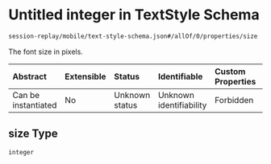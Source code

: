 # Untitled integer in TextStyle Schema

```txt
session-replay/mobile/text-style-schema.json#/allOf/0/properties/size
```

The font size in pixels.

| Abstract            | Extensible | Status         | Identifiable            | Custom Properties | Additional Properties | Access Restrictions | Defined In                                                                                             |
| :------------------ | :--------- | :------------- | :---------------------- | :---------------- | :-------------------- | :------------------ | :----------------------------------------------------------------------------------------------------- |
| Can be instantiated | No         | Unknown status | Unknown identifiability | Forbidden         | Allowed               | Read only           | [text-style-schema.json\*](../out/session-replay/mobile/text-style-schema.json "open original schema") |

## size Type

`integer`
